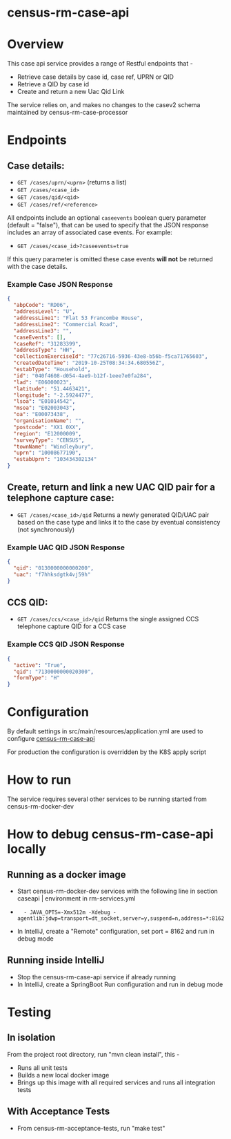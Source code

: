 # census-rm-case-api

# Overview
This case api service provides a range of Restful endpoints that -
* Retrieve case details by case id, case ref, UPRN or QID
* Retrieve a QID by case id
* Create and return a new Uac Qid Link 

The service relies on, and makes no changes to the casev2 schema maintained by census-rm-case-processor 

# Endpoints
## Case details:

* `GET /cases/uprn/<uprn>` (returns a list)
* `GET /cases/<case_id>`
* `GET /cases/qid/<qid>`
* `GET /cases/ref/<reference>`

All endpoints include an optional `caseevents` boolean query parameter (default = "false"), that can be used to specify that the JSON response includes an array of associated case events. For example:

* `GET /cases/<case_id>?caseevents=true`

If this query parameter is omitted these case events **will not** be returned with the case details. 

### Example Case JSON Response
```json
{
  "abpCode": "RD06",
  "addressLevel": "U",
  "addressLine1": "Flat 53 Francombe House",
  "addressLine2": "Commercial Road",
  "addressLine3": "",
  "caseEvents": [],
  "caseRef": "31283399",
  "addressType": "HH",
  "collectionExerciseId": "77c26716-5936-43e8-b56b-f5ca71765603",
  "createdDateTime": "2019-10-25T08:34:34.680556Z",
  "estabType": "Household",
  "id": "040f4608-d054-4ae9-b12f-1eee7e0fa284",
  "lad": "E06000023",
  "latitude": "51.4463421",
  "longitude": "-2.5924477",
  "lsoa": "E01014542",
  "msoa": "E02003043",
  "oa": "E00073438",
  "organisationName": "",
  "postcode": "XX1 0XX",
  "region": "E12000009",
  "surveyType": "CENSUS",
  "townName": "Windleybury",
  "uprn": "10008677190",
  "estabUprn": "103434302134"
}
```

## Create, return and link a new UAC QID pair for a telephone capture case:

* `GET /cases/<case_id>/qid` 
    Returns a newly generated QID/UAC pair based on the case type and links it to the case by eventual consistency (not synchronously)

### Example UAC QID JSON Response
```json
{
  "qid": "0130000000000200",
  "uac": "f7hhksdgtk4vj59h"
}
```

## CCS QID:

* `GET /cases/ccs/<case_id>/qid` 
    Returns the single assigned CCS telephone capture QID for a CCS case

### Example CCS QID JSON Response
```json
{
  "active": "True",
  "qid": "7130000000020300",
  "formType": "H"
}
```

# Configuration

By default settings in src/main/resources/application.yml are used to configure [census-rm-case-api](https://github.com/ONSdigital/census-rm-case-api)

For production the configuration is overridden by the K8S apply script

# How to run
The service requires several other services to be running started from census-rm-docker-dev

# How to debug census-rm-case-api locally 
 
## Running as a docker image 
* Start census-rm-docker-dev services with the following line in section caseapi | environment in rm-services.yml
*       - JAVA_OPTS=-Xmx512m -Xdebug -agentlib:jdwp=transport=dt_socket,server=y,suspend=n,address=*:8162
* In IntelliJ, create a "Remote" configuration, set port = 8162 and run in debug mode

## Running inside IntelliJ
* Stop the census-rm-case-api service if already running
* In IntelliJ, create a SpringBoot Run configuration and run in debug mode

# Testing
## In isolation
From the project root directory, run "mvn clean install", this -  
* Runs all unit tests
* Builds a new local docker image
* Brings up this image with all required services and runs all integration tests

## With Acceptance Tests
* From census-rm-acceptance-tests, run "make test"
